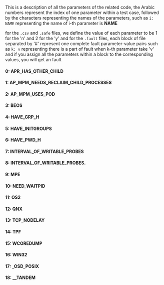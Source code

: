 This is a description of all the parameters of the related code,
the Arabic numbers represent the index of one parameter within a test case,
followed by the characters representing the names of the parameters,
such as `i: NAME` representing the name of i-th parameter is **NAME** 


for the `.csv` and `.safe` files, we define the value of each parameter to be 1 for the 'n' and 2 for the 'y'
and for the `.fault` files, each block of file separated by '#' represent one complete fault parameter-value pairs
such as `k: v` representing there is a part of fault when k-th parameter take 'v'
and if you assign all the parameters within a block to the corresponding values, you will get an fault


#### 0: APR_HAS_OTHER_CHILD 
#### 1: AP_MPM_NEEDS_RECLAIM_CHILD_PROCESSES 
#### 2: AP_MPM_USES_POD 
#### 3: BEOS 
#### 4: HAVE_GRP_H 
#### 5: HAVE_INITGROUPS 
#### 6: HAVE_PWD_H 
#### 7: INTERVAL_OF_WRITABLE_PROBES 
#### 8: INTERVAL_OF_WRITABLE_PROBES. 
#### 9: MPE 
#### 10: NEED_WAITPID 
#### 11: OS2 
#### 12: QNX 
#### 13: TCP_NODELAY 
#### 14: TPF 
#### 15: WCOREDUMP 
#### 16: WIN32 
#### 17: _OSD_POSIX 
#### 18: __TANDEM 
